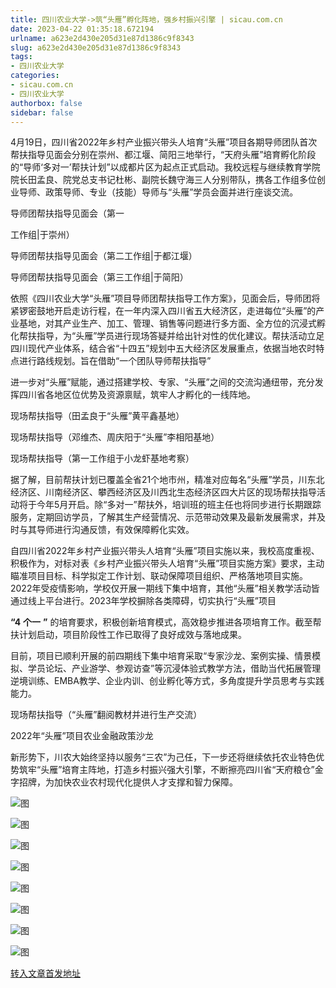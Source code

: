 ```yaml
---
title: 四川农业大学->筑“头雁”孵化阵地，强乡村振兴引擎 | sicau.com.cn
date: 2023-04-22 01:35:18.672194
urlname: a623e2d430e205d31e87d1386c9f8343
slug: a623e2d430e205d31e87d1386c9f8343
tags: 
- 四川农业大学
categories:
- sicau.com.cn
- 四川农业大学
authorbox: false
sidebar: false
---
```

4月19日，四川省2022年乡村产业振兴带头人培育“头雁”项目各期导师团队首次帮扶指导见面会分别在崇州、都江堰、简阳三地举行，“天府头雁”培育孵化阶段的“导师‘多对一’帮扶计划”以成都片区为起点正式启动。我校远程与继续教育学院院长田孟良、院党总支书记杜彬、副院长魏守海三人分别带队，携各工作组多位创业导师、政策导师、专业（技能）导师与“头雁”学员会面并进行座谈交流。  

导师团帮扶指导见面会（第一
<!--more-->
工作组|于崇州）

导师团帮扶指导见面会（第二工作组|于都江堰）

导师团帮扶指导见面会（第三工作组|于简阳）

依照《四川农业大学“头雁”项目导师团帮扶指导工作方案》，见面会后，导师团将紧锣密鼓地开启走访行程，在一年内深入四川省五大经济区，走进每位“头雁”的产业基地，对其产业生产、加工、管理、销售等问题进行多方面、全方位的沉浸式孵化帮扶指导，为“头雁”学员进行现场答疑并给出针对性的优化建议。帮扶活动立足四川现代产业体系，结合省“十四五”规划中五大经济区发展重点，依据当地农时特点进行路线规划。旨在借助“一个团队导师帮扶指导”

进一步对“头雁”赋能，通过搭建学校、专家、“头雁”之间的交流沟通纽带，充分发挥四川省各地区位优势及资源禀赋，筑牢人才孵化的一线阵地。

现场帮扶指导（田孟良于“头雁”黄平鑫基地）

现场帮扶指导（邓维杰、周庆阳于“头雁”李相阳基地）

现场帮扶指导（第一工作组于小龙虾基地考察）

据了解，目前帮扶计划已覆盖全省21个地市州，精准对应每名“头雁”学员，川东北经济区、川南经济区、攀西经济区及川西北生态经济区四大片区的现场帮扶指导活动将于今年5月开启。除“多对一”帮扶外，培训班的班主任也将同步进行长期跟踪服务，定期回访学员，了解其生产经营情况、示范带动效果及最新发展需求，并及时与其导师进行沟通反馈，有效保障孵化实效。

自四川省2022年乡村产业振兴带头人培育“头雁”项目实施以来，我校高度重视、积极作为，对标对表《乡村产业振兴带头人培育“头雁”项目实施方案》要求，主动瞄准项目目标、科学拟定工作计划、联动保障项目组织、严格落地项目实施。2022年受疫情影响，学校仅开展一期线下集中培育，其他“头雁”相关教学活动皆通过线上平台进行。2023年学校摒除各类障碍，切实执行“头雁”项目

**“4** **个一** **”** 的培育要求，积极创新培育模式，高效稳步推进各项培育工作。截至帮扶计划启动，项目阶段性工作已取得了良好成效与落地成果。

目前，项目已顺利开展的前四期线下集中培育采取“专家沙龙、案例实操、情景模拟、学员论坛、产业游学、参观访查”等沉浸体验式教学方法，借助当代拓展管理逆境训练、EMBA教学、企业内训、创业孵化等方式，多角度提升学员思考与实践能力。

现场帮扶指导（“头雁”翻阅教材并进行生产交流）

2022年“头雁”项目农业金融政策沙龙

新形势下，川农大始终坚持以服务“三农”为己任，下一步还将继续依托农业特色优势筑牢“头雁”培育主阵地，打造乡村振兴强大引擎，不断擦亮四川省“天府粮仓”金字招牌，为加快农业农村现代化提供人才支撑和智力保障。

![图](https://news.sicau.edu.cn/__local/A/70/20/31286B6F6822FFD905DC05883A0_41A38972_17C641.png)

![图](https://news.sicau.edu.cn/__local/F/B7/B8/E231D8E70782ABB7325DB59D9FC_F7319D6C_18DBC2.png)

![图](https://news.sicau.edu.cn/__local/3/E2/13/F9F9EC85754D74F2A6610B7D2DD_67BA79DA_205BF1.png)

![图](https://news.sicau.edu.cn/__local/A/ED/FD/437237391532F14BAD517F4CA8E_5B379ED3_22309B.png)

![图](https://news.sicau.edu.cn/__local/1/55/05/24D15FF3E3787960E287A67EF39_98BD42AC_20C814.png)

![图](https://news.sicau.edu.cn/__local/2/5D/65/AA7EDFC9275E7719158200C405E_0C0A3568_192DE2.png)

![图](https://news.sicau.edu.cn/__local/0/28/D4/AB0D9F61454C157FE2BA83137C5_C325B899_19CFDD.png)

![图](https://news.sicau.edu.cn/__local/4/EB/D7/2FA51CEE07572D8954E25D6F0F8_3B07E132_1C7C61.png)

[转入文章首发地址](https://news.sicau.edu.cn/info/1078/71892.htm)